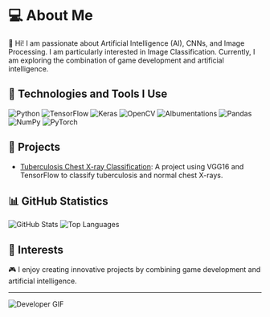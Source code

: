 # 💻 About Me

👋 Hi! I am passionate about Artificial Intelligence (AI), CNNs, and Image Processing. I am particularly interested in Image Classification. Currently, I am exploring the combination of game development and artificial intelligence.

## 🔧 Technologies and Tools I Use

![Python](https://img.shields.io/badge/Python-3776AB?style=for-the-badge&logo=python&logoColor=white)
![TensorFlow](https://img.shields.io/badge/TensorFlow-FF6F00?style=for-the-badge&logo=tensorflow&logoColor=white)
![Keras](https://img.shields.io/badge/Keras-D00000?style=for-the-badge&logo=keras&logoColor=white)
![OpenCV](https://img.shields.io/badge/OpenCV-5C3EE8?style=for-the-badge&logo=opencv&logoColor=white)
![Albumentations](https://img.shields.io/badge/Albumentations-00599C?style=for-the-badge&logo=opencv&logoColor=white)
![Pandas](https://img.shields.io/badge/Pandas-150458?style=for-the-badge&logo=pandas&logoColor=white)
![NumPy](https://img.shields.io/badge/NumPy-013243?style=for-the-badge&logo=numpy&logoColor=white)
![PyTorch](https://img.shields.io/badge/PyTorch-EE4C2C?style=for-the-badge&logo=pytorch&logoColor=white)

## 📌 Projects

- [Tuberculosis Chest X-ray Classification](https://github.com/tensorflowbY/t-n_chest_classification): A project using VGG16 and TensorFlow to classify tuberculosis and normal chest X-rays.

## 📊 GitHub Statistics

![GitHub Stats](https://github-readme-stats.vercel.app/api?username=tensorflowbY&show_icons=true&theme=radical)
![Top Languages](https://github-readme-stats.vercel.app/api/top-langs/?username=tensorflowbY&layout=compact&theme=radical)

## 🎯 Interests

🎮 I enjoy creating innovative projects by combining game development and artificial intelligence.

---

![Developer GIF](https://media.giphy.com/media/L1R1tvI9svkIWwpVYr/giphy.gif)


